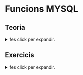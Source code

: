 # Funcions MYSQL

## Teoria
<details>
  <summary> fes click per expandir.</summary>

[Teoria](MP02_UF03/funcions/teoria/README.md)

</details>

## Exercicis
<details>
  <summary> fes click per expandir.</summary>

[f_Act_05_Apartat_001.sql](MP02_UF03/funcions/f_Act_05_Apartat_001.sql)

</details>
